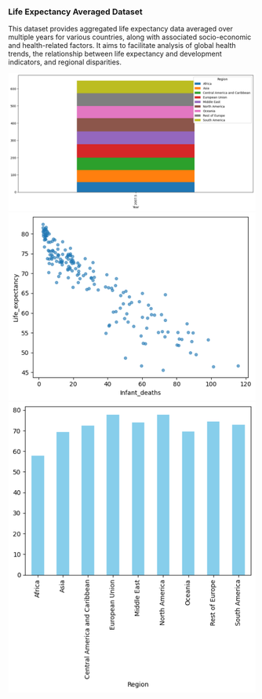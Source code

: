 ### Life Expectancy Averaged Dataset
This dataset provides aggregated life expectancy data averaged over multiple years for various countries, along with associated socio-economic and health-related factors. It aims to facilitate analysis of global health trends, the relationship between life expectancy and development indicators, and regional disparities.

![Image Alt](https://github.com/akuyaesekon/expectancy-data/blob/main/output.png)
![Image Alt](https://github.com/akuyaesekon/expectancy-data/blob/main/scatter.png)
![Image Alt](https://github.com/akuyaesekon/expectancy-data/blob/main/bar.png)

